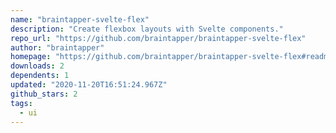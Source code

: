 ```yaml
---
name: "braintapper-svelte-flex"
description: "Create flexbox layouts with Svelte components."
repo_url: "https://github.com/braintapper/braintapper-svelte-flex"
author: "braintapper"
homepage: "https://github.com/braintapper/braintapper-svelte-flex#readme"
downloads: 2
dependents: 1
updated: "2020-11-20T16:51:24.967Z"
github_stars: 2
tags: 
  - ui
---
```

